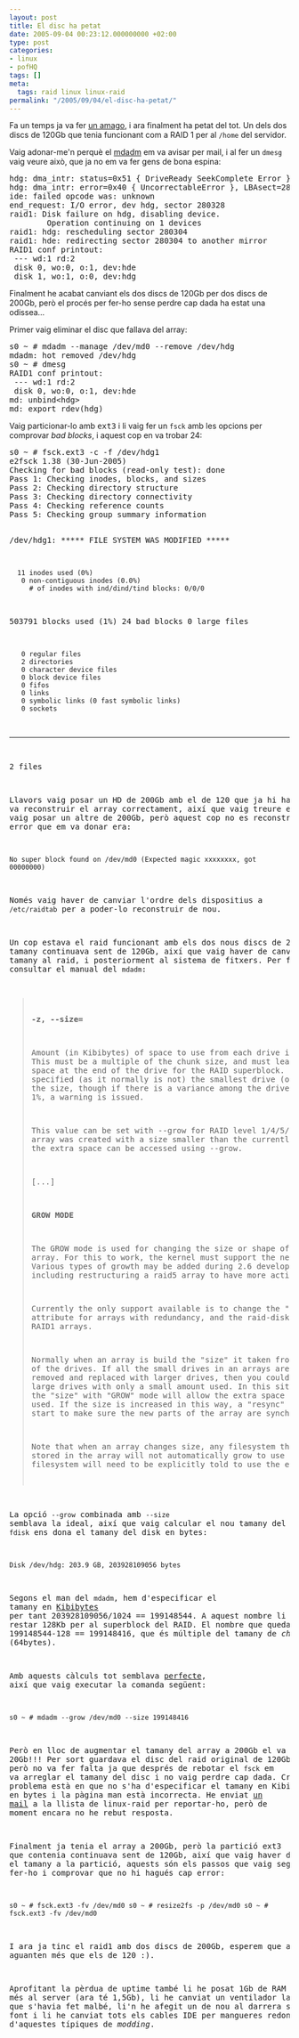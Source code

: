 ```yaml
---
layout: post
title: El disc ha petat
date: 2005-09-04 00:23:12.000000000 +02:00
type: post
categories:
- linux
- pofHQ
tags: []
meta:
  tags: raid linux linux-raid
permalink: "/2005/09/04/el-disc-ha-petat/"
---
```

<p>Fa un temps ja va fer <a href="/blog/2005/08/02/em-falla-un-disc-del-raid1/">un amago</a>, i ara finalment ha petat del tot. Un dels dos discs de 120Gb que tenia funcionant com a RAID 1 per al <code>/home</code> del servidor.</p>
<p>Vaig adonar-me'n perquè el <a href="http://cgi.cse.unsw.edu.au/~neilb/mdadm">mdadm</a> em va avisar per mail, i al fer un <code>dmesg</code> vaig veure això, que ja no em va fer gens de bona espina:</p>
<pre>
hdg: dma_intr: status=0x51 { DriveReady SeekComplete Error }
hdg: dma_intr: error=0x40 { UncorrectableError }, LBAsect=280332, sector=280328
ide: failed opcode was: unknown
end_request: I/O error, dev hdg, sector 280328
raid1: Disk failure on hdg, disabling device.
        Operation continuing on 1 devices
raid1: hdg: rescheduling sector 280304
raid1: hde: redirecting sector 280304 to another mirror
RAID1 conf printout:
 --- wd:1 rd:2
 disk 0, wo:0, o:1, dev:hde
 disk 1, wo:1, o:0, dev:hdg
</pre>
<p>Finalment he acabat canviant els dos discs de 120Gb per dos discs de 200Gb, però el procés per fer-ho sense perdre cap dada ha estat una odissea...</p>
<p><!--more--></p>
<p>Primer vaig eliminar el disc que fallava del array:</p>
<pre>
s0 ~ # mdadm --manage /dev/md0 --remove /dev/hdg
mdadm: hot removed /dev/hdg
s0 ~ # dmesg
RAID1 conf printout:
 --- wd:1 rd:2
 disk 0, wo:0, o:1, dev:hde
md: unbind&lt;hdg&gt;
md: export_rdev(hdg)
</pre>
<p>Vaig particionar-lo amb <tt>ext3</tt> i li vaig fer un <code>fsck</code> amb les opcions per comprovar <em>bad blocks</em>, i aquest cop en va trobar 24:</p>
<pre>
s0 ~ # fsck.ext3 -c -f /dev/hdg1
e2fsck 1.38 (30-Jun-2005)
Checking for bad blocks (read-only test): done                        2088
Pass 1: Checking inodes, blocks, and sizes
Pass 2: Checking directory structure
Pass 3: Checking directory connectivity
Pass 4: Checking reference counts
Pass 5: Checking group summary information

/dev/hdg1: ***** FILE SYSTEM WAS MODIFIED *****

      11 inodes used (0%)
       0 non-contiguous inodes (0.0%)
         # of inodes with ind/dind/tind blocks: 0/0/0
  503791 blocks used (1%)
      24 bad blocks
       0 large files

       0 regular files
       2 directories
       0 character device files
       0 block device files
       0 fifos
       0 links
       0 symbolic links (0 fast symbolic links)
       0 sockets
--------
2 files

Llavors vaig posar un HD de 200Gb amb el de 120 que ja hi havia, i em va reconstruir el array correctament, així que vaig treure el de 120 i vaig posar un altre de 200Gb, però aquest cop no es reconstruïa, el error que em va donar era:

```
No super block found on /dev/md0 (Expected magic xxxxxxxx, got 00000000)
```

Només vaig haver de canviar l'ordre dels dispositius a `/etc/raidtab` per a poder-lo reconstruir de nou.

Un cop estava el raid funcionant amb els dos nous discs de 200Gb, el tamany continuava sent de 120Gb, així que vaig haver de canviar-li el tamany al raid, i posteriorment al sistema de fitxers. Per fer-ho vaig consultar el manual del `mdadm`:

> **-z, --size=**
> 
> Amount (in Kibibytes) of space to use from each drive in RAID1/4/5/6. This must be a multiple of the chunk size, and must leave about 128Kb of space at the end of the drive for the RAID superblock. If this is not specified (as it normally is not) the smallest drive (or partition) sets the size, though if there is a variance among the drives of greater than 1%, a warning is issued.
> 
> This value can be set with --grow for RAID level 1/4/5/6. If the array was created with a size smaller than the currently active drives, the extra space can be accessed using --grow.
> 
> [...]
> 
> **GROW MODE**
> 
> The GROW mode is used for changing the size or shape of an active array. For this to work, the kernel must support the necessary change. Various types of growth may be added during 2.6 development, possibly including restructuring a raid5 array to have more active devices.
> 
> Currently the only support available is to change the "size" attribute for arrays with redundancy, and the raid-disks attribute of RAID1 arrays.
> 
> Normally when an array is build the "size" it taken from the smallest of the drives. If all the small drives in an arrays are, one at a time, removed and replaced with larger drives, then you could have an array of large drives with only a small amount used. In this situation, changing the "size" with "GROW" mode will allow the extra space to start being used. If the size is increased in this way, a "resync" process will start to make sure the new parts of the array are synchronised.
> 
> Note that when an array changes size, any filesystem that may be stored in the array will not automatically grow to use the space. The filesystem will need to be explicitly told to use the extra space.

La opció `--grow` combinada amb `--size` semblava la ideal, així que vaig calcular el nou tamany del array, `fdisk` ens dona el tamany del disk en bytes:

```
Disk /dev/hdg: 203.9 GB, 203928109056 bytes
```

Segons el <tt>man</tt> del `mdadm`, hem d'especificar el tamany en [Kibibytes](http://en.wikipedia.org/wiki/Kibibyte) per tant 203928109056/1024 == 199148544. A aquest nombre li hem de restar 128Kb per al superblock del RAID. El nombre que queda és 199148544-128 == 199148416, que és múltiple del tamany de _chunk_ (64bytes).

Amb aquests càlculs tot semblava [perfecte](http://www.google.es/search?q=199148416+kibibytes+to+gigabytes), així que vaig executar la comanda següent:

```
s0 ~ # mdadm --grow /dev/md0 --size 199148416
```

Però en lloc de augmentar el tamany del array a 200Gb el va reduir a 20Gb!!! Per sort guardava el disc del raid original de 120Gb intacte, però no va fer falta ja que després de rebotar el `fsck` em va arreglar el tamany del disc i no vaig perdre cap dada. Crec que el problema està en que no s'ha d'especificar el tamany en Kibibytes, sinó en bytes i la pàgina <tt>man</tt> està incorrecta. He enviat [un mail](http://marc.theaimsgroup.com/?l=linux-raid&m=112592074611142&w=2) a la llista de <tt>linux-raid</tt> per reportar-ho, però de moment encara no he rebut resposta.

Finalment ja tenia el array a 200Gb, però la partició <tt>ext3</tt> que contenia continuava sent de 120Gb, així que vaig haver de canviar-li el tamany a la partició, aquests són els passos que vaig seguir per fer-ho i comprovar que no hi hagués cap error:

```
s0 ~ # fsck.ext3 -fv /dev/md0 s0 ~ # resize2fs -p /dev/md0 s0 ~ # fsck.ext3 -fv /dev/md0
```

I ara ja tinc el raid1 amb dos discs de 200Gb, esperem que aquest cop aguanten més que els de 120 :).

Aprofitant la pèrdua de <tt>uptime</tt> també li he posat 1Gb de RAM més al server (ara té 1,5Gb), li he canviat un ventilador lateral de 8" que s'havia fet malbé, li'n he afegit un de nou al darrera sota de la font i li he canviat tots els cables IDE per mangueres redones d'aquestes típiques de _modding_.

